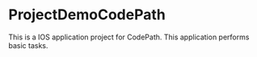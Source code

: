 # ProjectDemoCodePath
This is a IOS application project for CodePath. This application performs basic tasks.

